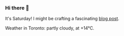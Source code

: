 ### Hi there :wave:

It's Saturday! I might be crafting a fascinating [blog post](https://benjaminwuethrich.dev).

Weather in Toronto: partly cloudy, at +14°C.
